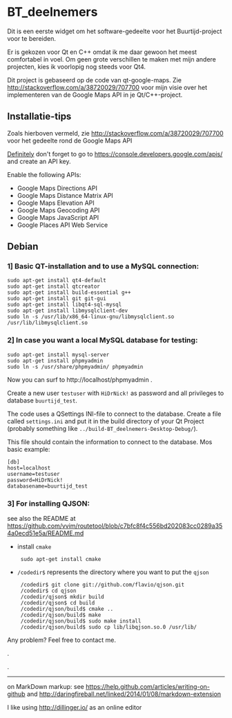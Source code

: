 # BT_deelnemers


Dit is een eerste widget om het software-gedeelte voor het Buurtijd-project voor te bereiden.

Er is gekozen voor Qt en C++ omdat ik me daar gewoon het meest comfortabel in voel. Om geen grote verschillen te maken met mijn andere projecten, kies ik voorlopig nog steeds voor Qt4.

Dit project is gebaseerd op de code van qt-google-maps. Zie http://stackoverflow.com/a/38720029/707700 voor mijn visie over het implementeren van de Google Maps API in je Qt/C++-project.

## Installatie-tips

Zoals hierboven vermeld, zie http://stackoverflow.com/a/38720029/707700 voor het gedeelte rond de Google Maps API

[Definitely](http://www.d-e-f-i-n-i-t-e-l-y.com/) don't forget to go to https://console.developers.google.com/apis/ and create an API key.

Enable the following APIs:
* Google Maps Directions API
* Google Maps Distance Matrix API
* Google Maps Elevation API
* Google Maps Geocoding API
* Google Maps JavaScript API
* Google Places API Web Service


## Debian

### 1] Basic QT-installation and to use a MySQL connection:

    sudo apt-get install qt4-default
    sudo apt-get install qtcreator
    sudo apt-get install build-essential g++
    sudo apt-get install git git-gui
    sudo apt-get install libqt4-sql-mysql
    sudo apt-get install libmysqlclient-dev
    sudo ln -s /usr/lib/x86_64-linux-gnu/libmysqlclient.so /usr/lib/libmysqlclient.so

### 2] In case you want a local MySQL database for testing:
    sudo apt-get install mysql-server
    sudo apt-get install phpmyadmin
    sudo ln -s /usr/share/phpmyadmin/ phpmyadmin

Now you can surf to http://localhost/phpmyadmin .

Create a new user `testuser` with  `HiDrNick!` as password and all privileges to database `buurtijd_test`.

The code uses a QSettings INI-file to connect to the database. Create a file called `settings.ini` and put it in the build directory of your Qt Project (probably something like `../build-BT_deelnemers-Desktop-Debug/`).

This file should contain the information to connect to the database. Mos basic example:

    [db]
    host=localhost
    username=testuser
    password=HiDrNick!
    databasename=buurtijd_test



### 3] For installing QJSON:

see also the README at https://github.com/vvim/routetool/blob/c7bfc8f4c556bd202083cc0289a354a0ecd51e5a/README.md

 * install `cmake`


        sudo apt-get install cmake

 * `/codedir$` represents the directory where you want to put the `qjson`


        /codedir$ git clone git://github.com/flavio/qjson.git
        /codedir$ cd qjson
        /codedir/qjson$ mkdir build
        /codedir/qjson$ cd build
        /codedir/qjson/build$ cmake ..
        /codedir/qjson/build$ make
        /codedir/qjson/build$ sudo make install
        /codedir/qjson/build$ sudo cp lib/libqjson.so.0 /usr/lib/


Any problem? Feel free to contact me.

.


.

---
on MarkDown markup: see https://help.github.com/articles/writing-on-github and http://daringfireball.net/linked/2014/01/08/markdown-extension

I like using http://dillinger.io/ as an online editor
